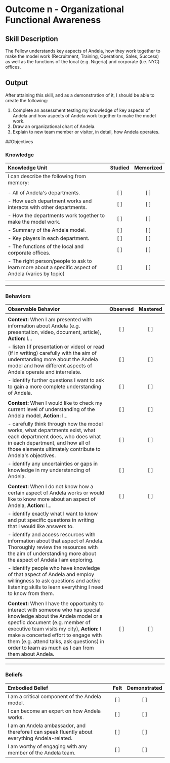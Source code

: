 # Outcome n - Organizational Functional Awareness


## Skill Description

The Fellow understands key aspects of Andela, how they work together to make the model work (Recruitment, Training, Operations, Sales, Success) as well as the functions of the local (e.g. Nigeria) and corporate (i.e. NYC) offices.


## Output
After attaining this skill, and as a demonstration of it, I should be able to create the following:

1. Complete an assessment testing my knowledge of key aspects of Andela and how aspects of Andela work together to make the model work.
2. Draw an organizational chart of Andela.
3. Explain to new team member or visitor, in detail, how Andela operates.


##Objectives

### Knowledge


| Knowledge Unit | Studied | Memorized |
|:---|:---:|:---:|
| I can describe the following from memory: | | |
| | | |
| - All of Andela's departments. | [ ] | [ ] |
| - How each department works and interacts with other departments. | [ ] | [ ] |
| - How the departments work together to make the model work. | [ ] | [ ] |
| - Summary of the Andela model. | [ ] | [ ] |
| - Key players in each department. | [ ] | [ ] |
| - The functions of the local and corporate offices. | [ ] | [ ] | - Sources of written information about Andela (e.g. documents and web resources) | [ ] | [ ] |
| - The right person/people to ask to learn more about a specific aspect of Andela (varies by topic) | [ ] | [ ] |
| | | |


---

### Behaviors

| Observable Behavior | Observed | Mastered |
|:---|:---:|:---:|
| | | |
| **Context:** When I am presented with information about Andela (e.g. presentation, video, document, article), **Action:** I... | [ ] | [ ] |
| - listen (if presentation or video) or read (if in writing) carefully with the aim of understanding more about the Andela model and how different aspects of Andela operate and interrelate. | [ ] | [ ] |
| - identify further questions I want to ask to gain a more complete understanding of Andela. | [ ] | [ ] |
| | | |
| **Context:** When I would like to check my current level of understanding of the Andela model, **Action:** I... | [ ] | [ ] |
| - carefully think through how the model works, what departments exist, what each department does, who does what in each department, and how all of those elements ultimately contribute to Andela's objectives. | [ ] | [ ] |
| - identify any uncertainties or gaps in knowledge in my understanding of Andela. | [ ] | [ ] |
| | | |
| **Context:** When I do not know how a certain aspect of Andela works or would like to know more about an aspect of Andela, **Action:** I... | [ ] | [ ] |
| - identify exactly what I want to know and put specific questions in writing that I would like answers to.
| - identify and access resources with information about that aspect of Andela. Thoroughly review the resources with the aim of understanding more about the aspect of Andela I am exploring.
| - identify people who have knowledge of that aspect of Andela and employ willingness to ask questions and active listening skills to learn everything I need to know from them.
| | | |
| **Context:** When I have the opportunity to interact with someone who has special knowledge about the Andela model or a specfic document (e.g. member of executive team visits my city), **Action:** I make a concerted effort to engage with them (e.g. attend talks, ask questions) in order to learn as much as I can from them about Andela. | [ ] | [ ] |


---


### Beliefs


| Embodied Belief | Felt | Demonstrated |
|:---|:---:|:---:|
| I am a critical component of the Andela model. | [ ] | [ ] |
| I can become an expert on how Andela works. | [ ] | [ ] |
| I am an Andela ambassador, and therefore I can speak fluently about everything Andela-related. | [ ] | [ ] |
| I am worthy of engaging with any member of the Andela team. | [ ] | [ ] |
